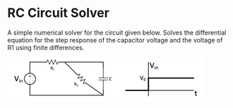 # RC Circuit Solver 

A simple numerical solver for the circuit given below. Solves the differential equation for the step response of the capacitor voltage and the voltage of R1 using finite differences.

![Alt text](https://github.com/j-asefa/RC_Circuit_FiniteDifferences/blob/master/Circuit.png?raw=true "Circuit")

